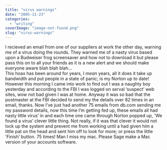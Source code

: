 ```yaml
---
title: "virus warnings"
date: "2005-11-23"
categories: 
  - "writing"
coverImage: "image-not-found.png"
slug: "virus-warnings"
---
```


I recieved an email from one of our suppliers at work the other day, warning me of a virus doing the rounds. They warned me of a nasty virus based upon a Budweiser frog screensaver and how not to download it but please pass this on to all your friends as it is a new alert and we should make everyone aware blah blah blah…  
This hoax has been around for years, I _mean_ years, all it does it take up bandwidth and put people in a state of panic; is my Norton up to date!  
However this morning I came into work to find out I was a naughty boy yesterday and according to the FBI I was logged on serval ‘suspect’ web sites, wow not bad given I was at home. Anyway it was so bad that the postmaster at the FBI decided to send my the details over 82 times in an email, thanks. Now I’ve just had another 75 emails from db.com sending me my password details, now this time I’m getting fed up, these emails all had nasty little virus’ in and each time one came through Norton popped up, 'We found a virus’ clever little thing. Not really, if it was that clever it would not lock up the system and prevent me from working until a had given him a little pat on the head and sent him off to look for more; or press the little 'Finish’ button. 75 times! Man I miss my mac. Please Sage make a Mac version of your accounts software.
